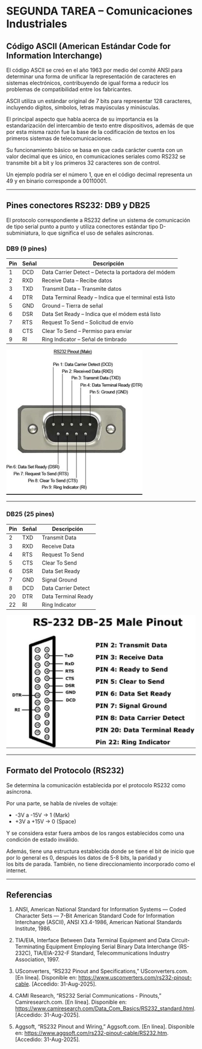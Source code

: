 # SEGUNDA TAREA – Comunicaciones Industriales

## Código ASCII (American Estándar Code for Information Interchange)

El código ASCII se creó en el año 1963 por medio del comité ANSI para determinar una forma de unificar la representación de caracteres en sistemas electrónicos, contribuyendo de igual forma a reducir los problemas de compatibilidad entre los fabricantes.  

ASCII utiliza un estándar original de 7 bits para representar 128 caracteres, incluyendo dígitos, símbolos, letras mayúsculas y minúsculas.  

El principal aspecto que habla acerca de su importancia es la estandarización del intercambio de texto entre dispositivos, además de que por esta misma razón fue la base de la codificación de textos en los primeros sistemas de telecomunicaciones.  

Su funcionamiento básico se basa en que cada carácter cuenta con un valor decimal que es único, en comunicaciones seriales como RS232 se transmite bit a bit y los primeros 32 caracteres son de control.  

Un ejemplo podría ser el número 1, que en el código decimal representa un 49 y en binario corresponde a 00110001.  

---

## Pines conectores RS232: DB9 y DB25

El protocolo correspondiente a RS232 define un sistema de comunicación de tipo serial punto a punto y utiliza conectores estándar tipo D-subminiatura, lo que significa el uso de señales asíncronas.  

### DB9 (9 pines)

| Pin | Señal | Descripción |
|-----|-------|-------------|
| 1   | DCD   | Data Carrier Detect – Detecta la portadora del módem |
| 2   | RXD   | Receive Data – Recibe datos |
| 3   | TXD   | Transmit Data – Transmite datos |
| 4   | DTR   | Data Terminal Ready – Indica que el terminal está listo |
| 5   | GND   | Ground – Tierra de señal |
| 6   | DSR   | Data Set Ready – Indica que el módem está listo |
| 7   | RTS   | Request To Send – Solicitud de envío |
| 8   | CTS   | Clear To Send – Permiso para enviar |
| 9   | RI    | Ring Indicator – Señal de timbrado |


![Diagrama DB9](./db9.jpg)

---

### DB25 (25 pines)

| Pin | Señal | Descripción |
|-----|-------|-------------|
| 2   | TXD   | Transmit Data |
| 3   | RXD   | Receive Data |
| 4   | RTS   | Request To Send |
| 5   | CTS   | Clear To Send |
| 6   | DSR   | Data Set Ready |
| 7   | GND   | Signal Ground |
| 8   | DCD   | Data Carrier Detect |
| 20  | DTR   | Data Terminal Ready |
| 22  | RI    | Ring Indicator |

![Diagrama DB25](./db25.jpg)

---

## Formato del Protocolo (RS232)

Se determina la comunicación establecida por el protocolo RS232 como asíncrona.  

Por una parte, se habla de niveles de voltaje:  

- -3V a -15V → 1 (Mark)  
- +3V a +15V → 0 (Space)  

Y se considera estar fuera ambos de los rangos establecidos como una condición de estado inválido.  

Además, tiene una estructura establecida donde se tiene el bit de inicio que por lo general es 0, después los datos de 5-8 bits, la paridad y los bits de parada.
También, no tiene direccionamiento incorporado como el internet.  

---

## Referencias

1. ANSI, American National Standard for Information Systems — Coded Character Sets — 7-Bit American Standard Code for Information Interchange (ASCII), ANSI X3.4-1986, American National Standards Institute, 1986.  

2. TIA/EIA, Interface Between Data Terminal Equipment and Data Circuit-Terminating Equipment Employing Serial Binary Data Interchange (RS-232C), TIA/EIA-232-F Standard, Telecommunications Industry Association, 1997.  

3. USconverters, “RS232 Pinout and Specifications,” USconverters.com. [En línea]. Disponible en: https://www.usconverters.com/rs232-pinout-cable. [Accedido: 31-Aug-2025].  

4. CAMI Research, “RS232 Serial Communications - Pinouts,” Camiresearch.com. [En línea]. Disponible en: https://www.camiresearch.com/Data_Com_Basics/RS232_standard.html. [Accedido: 31-Aug-2025].  

5. Aggsoft, “RS232 Pinout and Wiring,” Aggsoft.com. [En línea]. Disponible en: https://www.aggsoft.com/rs232-pinout-cable/RS232.htm. [Accedido: 31-Aug-2025].
